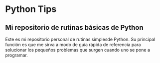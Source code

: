 Python Tips
===========

Mi repositorio de rutinas básicas de Python
-------------------------------------------

Este es mi repositorio personal de rutinas simplesde Python. Su principal función es que me sirva a modo de guía rápida de referencia para solucionar los pequeños problemas que surgen cuando uno se pone a programar.
